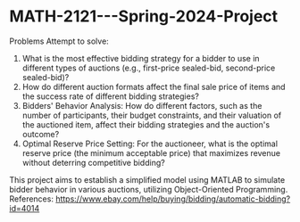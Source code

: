 # MATH-2121---Spring-2024-Project
Problems Attempt to solve:  
1. What is the most effective bidding strategy for  a bidder to use in different types of auctions (e.g., first-price  sealed-bid, second-price sealed-bid)?
2. How do different auction formats affect the final sale price of items  and the success rate of different bidding strategies?
3. Bidders' Behavior Analysis: How do different factors, such as the  number of participants, their budget constraints, and their valuation  of the auctioned item, affect their bidding strategies and the  auction's outcome?
4. Optimal Reserve Price Setting: For the auctioneer, what is the  optimal reserve price (the minimum acceptable price) that maximizes  revenue without deterring competitive bidding?

This project aims to establish a simplified model using MATLAB to simulate bidder behavior in various auctions, utilizing Object-Oriented Programming.
References: https://www.ebay.com/help/buying/bidding/automatic-bidding?id=4014
